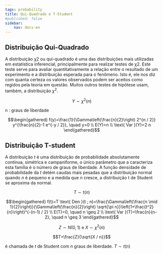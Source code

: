 ```yaml
---
tags: probability
title: Qui-Quadrado e T-Student
#published: false
sidebar:
    nav: docs-en
---
```


## Distribuição Qui-Quadrado

A distribuição χ2 ou qui-quadrado é uma das distribuições mais utilizadas em estatística inferencial, principalmente para realizar testes de χ2. Este teste serve para avaliar quantitativamente a relação entre o resultado de um experimento e a distribuição esperada para o fenômeno. Isto é, ele nos diz com quanta certeza os valores observados podem ser aceitos como regidos pela teoria em questão. Muitos outros testes de hipótese usam, também, a distribuição $\chi^2$.

$$Y \sim \chi^2(n)$$

$\mathrm{n}$ : graus de liberdade

$$\begin{gathered}
f(y)=\frac{1}{\Gamma\left(\frac{n}{2}\right) 2^{n / 2}} y^{\frac{n}{2}-1 e^{-y / 2}}, \quad y>0 \\
E(Y)=n \\
\text{ Var }(Y)=2 n
\end{gathered}$$

## Distribuição T-student

A distribuição $t$ é uma distribuição de probabilidade absolutamente contínua, simétrica e campaniforme, o único parâmetro que a caracteriza esta família é o número de graus de liberdade. A função densidade de probabilidade da $t$ detém caudas mais pesadas que a distribuição normal quando 
$n$ é pequeno e a medida que $n$ cresce, a distribuição t de Student se aproxima da normal.

$$T \sim t(n)$$

$$\begin{gathered}
f(t)=T \text{ Den }(t ; n)=\frac{\Gamma\left(\frac{n \mid 1}{2}\right)}{\Gamma\left(\frac{n}{2}\right) \sqrt{\pi n}}\left(1+\frac{t^2}{n}\right)^{-(n-1) / 2} \\
E(T)=0, \quad n \geq 2 \\
\text{ Var }(T)=\frac{n}{n-2}, \quad n \geq 3
\end{gathered}$$

$$Z \sim N(0,1) \text { e } X \sim \chi^2(n)$$

$$T=\frac{Z}{\sqrt{X / n}}$$

é chamada de $t$ de Student com $n$ graus de liberdade. $T \sim t(n)$
